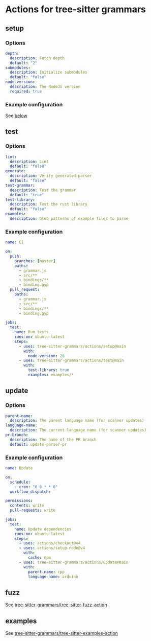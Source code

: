 # Actions for tree-sitter grammars

## setup

### Options

```yaml
depth:
  description: Fetch depth
  default: "2"
submodules:
  description: Initialize submodules
  default: "false"
node-version:
  description: The NodeJS version
  required: true
```

### Example configuration

See [below](#example-configuration-1)

## test

### Options

```yaml
lint:
  description: Lint
  default: "false"
generate:
  description: Verify generated parser
  default: "false"
test-grammar:
  description: Test the grammar
  default: "true"
test-library:
  description: Test the rust library
  default: "false"
examples:
  description: Glob patterns of example files to parse
```

### Example configuration

```yaml
name: CI

on:
  push:
    branches: [master]
    paths:
      - grammar.js
      - src/**
      - bindings/**
      - binding.gyp
  pull_request:
    paths:
      - grammar.js
      - src/**
      - bindings/**
      - binding.gyp

jobs:
  test:
    name: Run tests
    runs-on: ubuntu-latest
    steps:
      - uses: tree-sitter-grammars/actions/setup@main
        with:
          node-version: 20
      - uses: tree-sitter-grammars/actions/test@main
        with:
          test-library: true
          examples: examples/*
```

## update

### Options

```yaml
parent-name:
  description: The parent language name (for scanner updates)
language-name:
  description: The current language name (for scanner updates)
pr-branch:
  description: The name of the PR branch
  default: update-parser-pr
```

### Example configuration

```yaml
name: Update

on:
  schedule:
    - cron: "0 0 * * 0"
  workflow_dispatch:

permissions:
  contents: write
  pull-requests: write

jobs:
  test:
    name: Update dependencies
    runs-on: ubuntu-latest
    steps:
      - uses: actions/checkout@v4
      - uses: actions/setup-node@v4
        with:
          cache: npm
      - uses: tree-sitter-grammars/actions/update@main
        with:
          parent-name: cpp
          language-name: arduino
```

## fuzz

See [tree-sitter-grammars/tree-sitter-fuzz-action](https://github.com/tree-sitter-grammars/tree-sitter-fuzz-action)

## examples

See [tree-sitter-grammars/tree-sitter-examples-action](https://github.com/tree-sitter-grammars/tree-sitter-examples-action)
